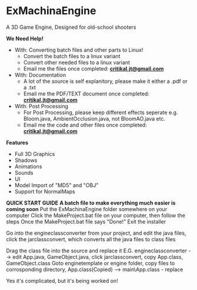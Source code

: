 # ExMachinaEngine
A 3D Game Engine, Designed for old-school shooters

**We Need Help!**
- With: Converting batch files and other parts to Linux!
   - Convert the batch files to a linux variant
   - Convert other needed files to a linux variant
   - Email me the files once completed: **critikal.jt@gmail.com**
- With: Documentation
   - A lot of the source is self explanitory, please make it either a .pdf or a .txt
   - Email me the PDF/TEXT document once completed: **critikal.jt@gmail.com**
- With: Post Processing
   - For Post Processing, please keep different effects seperate e.g. Bloom.java, AmbientOcclusion.java, not BloomAO.java etc.
   - Email me the code and other files once completed: **critikal.jt@gmail.com**

**Features**
- Full 3D Graphics
- Shadows
- Animations
- Sounds
- UI
- Model Import of "MD5" and "OBJ"
- Support for NormalMaps

**QUICK START GUIDE**
**A batch file to make everything much easier is coming soon**
Put the ExMachinaEngine folder somewhere on your computer
Click the MakeProject.bat file on your computer, then follow the steps
Once the MakeProject.bat file says "Done!" Exit the installer

Go into the engineclassconverter from your project, and edit the java files, 
click the jarclassconvert, which converts all the java files to class files

Drag the class file into the source and replace it
E.G. engineclassconverter --> edit App.java, GameObject.java, click jarclassconvert, copy App.class, GameObject.class
Goto enginetemplate or engine folder, copy files to corrosponding directory, App.class(Copied) --> main\App.class - replace

Yes it's complicated, but it's being worked on!
